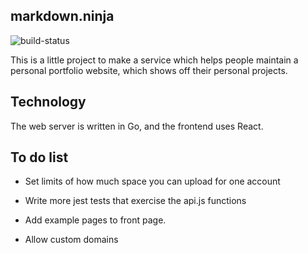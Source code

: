 ## markdown.ninja

![build-status](https://circleci.com/gh/colin353/markdown.ninja.png?style=shield)

This is a little project to make a service which helps people maintain
a personal portfolio website, which shows off their personal projects.

## Technology

The web server is written in Go, and the frontend uses React.

## To do list
  - Set limits of how much space you can upload for one account

  - Write more jest tests that exercise the api.js functions

  - Add example pages to front page.

  - Allow custom domains

